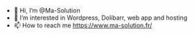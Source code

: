 - 👋 Hi, I’m @Ma-Solution
- 👀 I’m interested in Wordpress, Dolibarr, web app and hosting
- 📫 How to reach me https://www.ma-solution.fr/

<!---
M@ SOLUTION - 18 rue des bouchers - 14400 BAYEUX - FRANCE
https://www.ma-solution.fr/
--->
